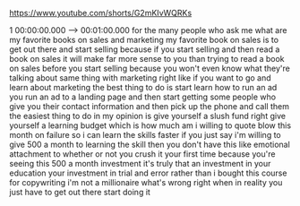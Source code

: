 https://www.youtube.com/shorts/G2mKIvWQRKs

1 00:00:00.000 --\> 00:01:00.000 for the many people who ask me what are
my favorite books on sales and marketing my favorite book on sales is to
get out there and start selling because if you start selling and then
read a book on sales it will make far more sense to you than trying to
read a book on sales before you start selling because you won't even
know what they're talking about same thing with marketing right like if
you want to go and learn about marketing the best thing to do is start
learn how to run an ad you run an ad to a landing page and then start
getting some people who give you their contact information and then pick
up the phone and call them the easiest thing to do in my opinion is give
yourself a slush fund right give yourself a learning budget which is how
much am i willing to quote blow this month on failure so i can learn the
skills faster if you just say i'm willing to give 500 a month to
learning the skill then you don't have this like emotional attachment to
whether or not you crush it your first time because you're seeing this
500 a month investment it's truly that an investment in your education
your investment in trial and error rather than i bought this course for
copywriting i'm not a millionaire what's wrong right when in reality you
just have to get out there start doing it
